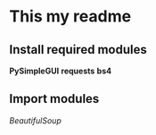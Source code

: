 # This my readme

## Install required modules
**PySimpleGUI**
**requests**
**bs4**

## Import modules
*BeautifulSoup*
